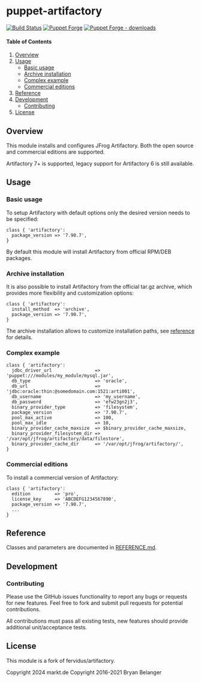 # puppet-artifactory

[![Build Status](https://github.com/markt-de/puppet-artifactory/actions/workflows/ci.yaml/badge.svg)](https://github.com/markt-de/puppet-artifactory/actions/workflows/ci.yaml)
[![Puppet Forge](https://img.shields.io/puppetforge/v/markt/artifactory.svg)](https://forge.puppetlabs.com/markt/artifactory)
[![Puppet Forge - downloads](https://img.shields.io/puppetforge/dt/markt/artifactory.svg)](https://forge.puppetlabs.com/markt/artifactory)

#### Table of Contents

1. [Overview](#overview)
1. [Usage](#usage)
    - [Basic usage](#basic-usage)
    - [Archive installation](#archive-installation)
    - [Complex example](#complex-example)
    - [Commercial editions](#commercial-editions)
1. [Reference](#reference)
1. [Development](#development)
    - [Contributing](#contributing)
1. [License](#license)

## Overview

This module installs and configures JFrog Artifactory. Both the open source and commercial editions are supported.

Artifactory 7+ is supported, legacy support for Artifactory 6 is still available.

## Usage

### Basic usage

To setup Artifactory with default options only the desired version needs to be specified:

```puppet
class { 'artifactory':
  package_version => '7.90.7',
}
```

By default this module will install Artifactory from official RPM/DEB packages.

### Archive installation

It is also possible to install Artifactory from the official tar.gz archive, which provides more flexibility and customization options:

```puppet
class { 'artifactory':
  install_method  => 'archive',
  package_version => '7.90.7',
}
```

The archive installation allows to customize installation paths, see [reference](#reference) for details.

### Complex example

```puppet
class { 'artifactory':
  jdbc_driver_url                => 'puppet:///modules/my_module/mysql.jar',
  db_type                        => 'oracle',
  db_url                         => 'jdbc:oracle:thin:@somedomain.com:1521:arti001',
  db_username                    => 'my_username',
  db_password                    => 'efw23gn2j3',
  binary_provider_type           => 'filesystem',
  package_version                => '7.90.7',
  pool_max_active                => 100,
  pool_max_idle                  => 10,
  binary_provider_cache_maxsize  => $binary_provider_cache_maxsize,
  binary_provider_filesystem_dir => '/var/opt/jfrog/artifactory/data/filestore',
  binary_provider_cache_dir      => '/var/opt/jfrog/artifactory/',
}
```

### Commercial editions

To install a commercial version of Artifactory:

```puppet
class { 'artifactory':
  edition         => 'pro',
  license_key     => 'ABCDEFG1234567890',
  package_version => '7.90.7',
  ...
}
```

## Reference

Classes and parameters are documented in [REFERENCE.md](REFERENCE.md).

## Development

### Contributing

Please use the GitHub issues functionality to report any bugs or requests for new features. Feel free to fork and submit pull requests for potential contributions.

All contributions must pass all existing tests, new features should provide additional unit/acceptance tests.

## License

This module is a fork of fervidus/artifactory.

Copyright 2024 markt.de
Copyright 2016-2021 Bryan Belanger
